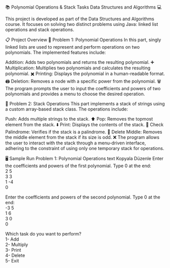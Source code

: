 📚 Polynomial Operations & Stack Tasks
Data Structures and Algorithms 💻

This project is developed as part of the Data Structures and Algorithms course. It focuses on solving two distinct problems using Java: linked list operations and stack operations.

📋 Project Overview
🧮 Problem 1: Polynomial Operations
In this part, singly linked lists are used to represent and perform operations on two polynomials. The implemented features include:

Addition: Adds two polynomials and returns the resulting polynomial. ➕
Multiplication: Multiplies two polynomials and calculates the resulting polynomial. ✖️
Printing: Displays the polynomial in a human-readable format. 🖨️
Deletion: Removes a node with a specific power from the polynomial. 🗑️
The program prompts the user to input the coefficients and powers of two polynomials and provides a menu to choose the desired operation.

🔢 Problem 2: Stack Operations
This part implements a stack of strings using a custom array-based stack class. The operations include:

Push: Adds multiple strings to the stack. ⬆️
Pop: Removes the topmost element from the stack. ⬇️
Print: Displays the contents of the stack. 📝
Check Palindrome: Verifies if the stack is a palindrome. 🔄
Delete Middle: Removes the middle element from the stack if its size is odd. ❌
The program allows the user to interact with the stack through a menu-driven interface, adhering to the constraint of using only one temporary stack for operations.

🖥️ Sample Run
Problem 1: Polynomial Operations
text
Kopyala
Düzenle
Enter the coefficients and powers of the first polynomial. Type 0 at the end:  
2 5  
3 3  
1 -4  
0  

Enter the coefficients and powers of the second polynomial. Type 0 at the end:  
-3 5  
1 6  
3 0  
0  

Which task do you want to perform?  
1- Add  
2- Multiply  
3- Print  
4- Delete  
5- Exit  
